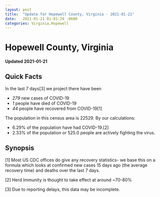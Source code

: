 ```yaml
---
layout: post
title:  "Update for Hopewell County, Virginia - 2021-01-21"
date:   2021-01-21 01:01:29 -0600
categories: Virginia,Hopewell
---
```


# Hopewell County, Virginia
#### Updated 2021-01-21

## Quick Facts

In the last 7 days[3] we project there have been
- *279* new cases of COVID-19
- *1* people have died of COVID-19
- *44* people have recovered from COVID-19[1]

The population in this census area is 22529. By our calculations:
- 6.29% of the population have had COVID-19.[2]
- 2.33% of the population or 525.0 people are actively fighting the virus.

## Synopsis




[1] Most US CDC offices do give any recovery statistics- we base this on a formula which looks at confirmed new cases
15 days ago (the average recovery time) and deaths over the last 7 days.

[2] Herd Immunity is thought to take effect at around ~70-80%

[3] Due to reporting delays, this data may be incomplete.
 
    
